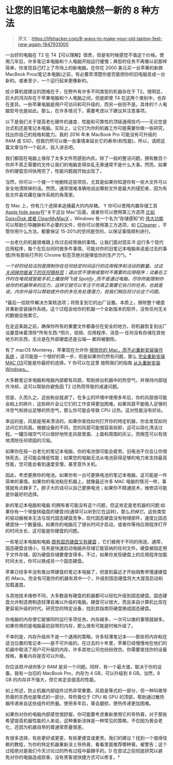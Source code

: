 # 让您的旧笔记本电脑焕然一新的 8 种方法

> 原文：<https://lifehacker.com/8-ways-to-make-your-old-laptop-feel-new-again-1847931000>

一台好的电脑在 T2 在 T4【可以理解】很贵，但是有时候感觉不值这个价格。使用几年后，许多笔记本电脑和个人电脑开始运行缓慢；典型的任务不再像以前那样简单，你发现自己盯上了市场上的新电脑。在你花 2000 美元买一台苹果的新款 MacBook Pros(笔记本电脑)之前，有必要弄清楚你是否能把你的旧电脑变成一台新的。或者至少，一个运行起来更像新的。

给计算机提建议的困难在于，在野外有许多不同类型的机器存在于 T2。很明显，巨大的鸿沟存在于苹果电脑和个人电脑之间，但是即使 T4 在这两个类别中，也存在差异。一些苹果电脑是用户可访问和可升级的，而另一些则不是。具体的个人电脑型号也是如此。那么，在许多情况下，需要考虑以下建议并注意事项。

以下是我们关于提高老化硬件的速度、性能和可靠性的顶级通用技巧——无论您是台式机还是笔记本电脑。实际上，让它们为你的机器工作可能需要你做一些研究，找出你自己的规格和能力。我的 2016 年末 MacBook Pro 可能没有可升级的 RAM 或 SSD，但我仍然可以做一些事情来延长它的寿命(和性能)。所以，请把这篇文章当作一个起点，投入进去吧。

我们都因在电脑上保存了太多文件而感到内疚。除了一般的整洁问题，拥有数百个你并不真正需要的文件让我们的电脑变得杂乱无章通常不是什么大事。然而，如果你的硬盘空间快用完了，性能问题就开始出现了。

当然，你可以一个接一个地删除这些项目，尤其是如果你知道你有一些大文件可以安全地清除掉的话。然而，通常很难准确地说出哪些文件是最大的侵犯者，因为有些文件喜欢藏在操作系统的角落里。

在 Mac 上，你有几个选择来追捕最大的内存猪。 Y 你可以使用内置存储工具[Apple hide away](https://lifehacker.com/clean-your-cluttered-hard-drive-with-macos-sierras-new-1786906880)在“关于这台 Mac”后面，或者你可以使用第三方选项 [比如 DaisyDisk 或者 CleanMyMacX](https://lifehacker.com/how-to-delete-space-hogging-other-files-on-your-mac-1847547400) 。Windows 有一个名为“存储感知”的 [伟大功能](https://lifehacker.com/free-up-space-on-your-hard-drive-automatically-with-win-1825497914) 可以帮助引导臃肿和不必要的文件，但你可以使用第三方选项，如 [CCleaner](https://www.ccleaner.com/ccleaner) 。不管你用什么方法，都要保证 15-20%的空间是空的，以保证事情顺利进行。

一台老化的机器很难跟上你过去经常做的事情。让我们面对现实:R 运行多个现代应用程序，每个在后台同时做多件事情，可能对你的旧笔记本电脑来说是过去的事情(所有那些打开的 Chrome 标签页绝对是降低你的生产力*)。*

*一个好的经验法则是限制你在任何给定时间运行的应用程序和活动的数量。试试 [关闭掉你能省下的任何铬标签](https://lifehacker.com/close-all-your-tabs-just-close-em-1845775727)；退出您不使用或暂时不需要的应用程序；试着在工作时在电视或智能手机上播放网飞或 Spotify ,而不是通过电脑。尽你所能限制你给你的机器带来的压力，这样它就可以专注于你真正需要它执行的任务。也就是说，内存升级可以帮助提升你的多任务处理潜力，但我们稍后将讨论这个问题。*

 *最后一招软件解决方案核选项；将恢复到它的出厂设置。本质上，擦除整个硬盘并重新安装操作系统。这个过程会给你的机器一个全新版本的软件，没有任何无关的数据会拖累它。

在走这条路之前，确保你所有的重要文件都备份在安全的地方。将机器恢复到出厂设置意味着清除*所有东西:*照片、视频、应用程序、消息— 任何没有存储在其他地方的东西，无论是在外部硬盘还是云端— 都将被删除。

有了 macOS Monterey，苹果现在允许你 [擦除你的 Mac，而不必重新安装操作系统](https://support.apple.com/guide/mac-help/erase-and-reinstall-macos-mh27903/mac) 。这可能是一个很好的第一步，但是如果你仍然有问题，那么 [完全重新安装 MAC OS](https://support.apple.com/guide/mac-help/erase-and-reinstall-macos-mh27903/mac)可能是你最好的选择。Y 你可以在这里 按照我们的指南 [从头重新安装 Windows。](https://lifehacker.com/the-ultimate-guide-to-reinstalling-windows-from-scratch-1832897572)

大多数笔记本电脑和电脑内部都有风扇，帮助排出机器中的热空气，并保持内部组件冷却，这可以帮助你避免因 T2 过热而导致的减速问题。

但是，久而久之，这些粉丝就*脏*了。在多尘的环境中使用多年后，你的风扇很可能会粘上的碎片，这些碎片会让它们的工作变得更加困难。如果风扇不能吸入足够的冷空气和排出足够的热空气，那么你可能会导致 CPU 过热。这对性能没有好处。

幸运的是，风扇是用来清洁的。如果你查找如何打开你的特定机器，你会发现如何访问它的风扇。根据设备的不同，您的风扇可能很容易拆卸，这可以简化清洁过程。一罐压缩空气可以很好地吹走风扇里面、上面和周围的灰尘，而棉签可以有效地清除任何顽固的污垢。

如果你在摇一台老化的笔记本电脑，你的电池很可能会疲劳。旧电池不仅会让你很快死去，还可能会降低性能；如果您的电脑无法从电池获得足够的电力来支持最高性能，您可能会看到速度变慢，甚至意外关机。

因此，考虑更换你的电池。如果你有一台可更换电池的笔记本电脑，这可能是一件简单的事情。如果你的电池粘在机器上，就像最近许多 MAC 电脑的情况一样，事情就有点棘手了。胆子大的话可以自己更换电池；如果你不精通技术，维修店可能是你最好的选择。

新的笔记本电脑和电脑 的拥有者可能没有这个问题，但这肯定是老机器的问题:如果你有一个带旋转磁盘的硬盘(你通常可以听到它在运转)，那么*扔掉它*。这些类型的驱动器根本无法与现代固态硬盘竞争，现代固态硬盘没有物理部件，速度比固态硬盘快一个数量级。如果你的电脑花了很长时间才启动，或者你等待应用程序打开的时间太长，这可能是你硬盘的问题。

一些笔记本电脑和电脑 [既有固态硬盘又有硬盘](https://lifehacker.com/this-video-shows-you-how-to-setup-your-ssd-hdd-combo-in-1782548805) ，它们被用于不同的用途。通常，固态硬盘会很小，任务是快速启动电脑并存储它能容纳的任何文件。硬盘被指定用于文件存储，因为硬盘存储要便宜得多。不过，如果你发现硬盘上的应用程序加载时间太长，你可以换成另一个固态硬盘。

苹果已经多年没有推出带硬盘的笔记本电脑了，但直到最近才开始销售带慢速硬盘的 iMacs。完全有可能你的机器有其中一个，升级到固态硬盘将大大提高启动和加载速度。

与其他技术维修不同，大多数装有硬盘的机器都可以轻松升级到固态硬盘。固态硬盘允许制造商制造轻薄且难以升级的电脑。硬盘可以很大，而且来自计算机比现在更容易升级的时代。研究您的特定设备，找到其指南将硬盘换成固态硬盘。

你电脑的内存使它能够同时运行多项任务。内存越多，一次可以做的事情就越多。如果你用的是电脑最初自带的内存，那么很有可能是时候升级了。

不幸的是，内存升级并不是一个通用的策略。许多轻薄笔记本——那些将内存粘在适当位置的笔记本——是不可升级的。在过去的十年里，苹果已经慢慢地在他们的机器中取消了用户可升级的内存，许多其他公司也纷纷效仿。你需要查找你的设备规格，看看内存是否可以升级。

你应该把*升级到*多少 RAM 是另一个问题。同样，有一个最大值，取决于你的设备。我有一台旧的 MacBook Pro，内存为 4 GB，可以升级到 8 GB。当然，8 GB 的内存并不强大，但它肯定会提高的性能。

如上所述，防止机器内部组件过热非常重要。风扇是等式的一部分，但一种叫做导热膏的东西也是等式的一部分，导热膏位于 CPU 和 GPU 的顶部，帮助通过散热器传递来自这些组件的热量。使用多年后，膏会磨损，使热传递更加困难。

如果你对你的电脑内部感觉很舒服，你可能要考虑重新使用它的导热膏。对于那些希望提高机器性能的人来说，这种重新涂抹是一种常见的策略，不仅因为膏会老化，还因为机器自带的膏通常质量很差。

有很多选择，有些更好或更差，有些更便宜或更贵。我们的建议？找到一个值得信赖的教程，为你的特定机器重新涂上导热膏，看看里面推荐哪种膏。被警告；这个过程绝对是我们今天讨论过的所有过程中最棘手的。D 在尝试之前彻底研究以避免对你的电脑造成损害，没有黑客或快捷方式可以修复。*